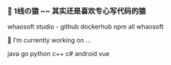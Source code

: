 ### 🤔 1线の猿 ~~ 其实还是喜欢专心写代码的猿

whaosoft studio - github dockerhub npm all whaosoft

🔭 I’m currently working on ...

java go python c++ c# android vue

<!--
**whaosoft/whaosoft** is a ✨ _special_ ✨ repository because its `README.md` (this file) appears on your GitHub profile.

Here are some ideas to get you started:

- 🔭 I’m currently working on ...
- 🌱 I’m currently learning ...
- 👯 I’m looking to collaborate on ...
- 🤔 I’m looking for help with ...
- 💬 Ask me about ...
- 📫 How to reach me: ...
- 😄 Pronouns: ...
- ⚡ Fun fact: ...
-->
